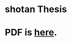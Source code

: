 shotan Thesis
=====

# **PDF is [here](https://github.com/shotastage/thesis/blob/master/karitoji_NECO_shotan_thesis.pdf).**
